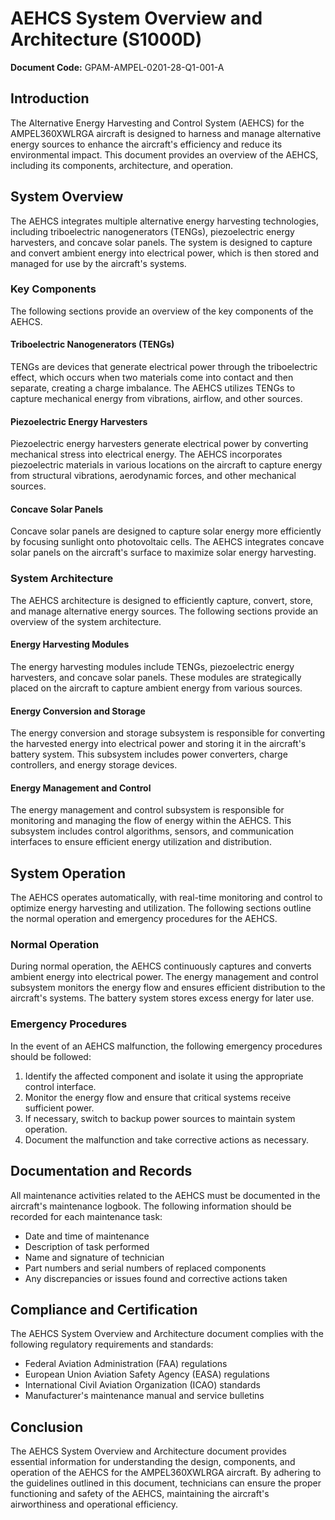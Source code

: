 # AEHCS System Overview and Architecture (S1000D)

**Document Code:** GPAM-AMPEL-0201-28-Q1-001-A

## Introduction

The Alternative Energy Harvesting and Control System (AEHCS) for the AMPEL360XWLRGA aircraft is designed to harness and manage alternative energy sources to enhance the aircraft's efficiency and reduce its environmental impact. This document provides an overview of the AEHCS, including its components, architecture, and operation.

## System Overview

The AEHCS integrates multiple alternative energy harvesting technologies, including triboelectric nanogenerators (TENGs), piezoelectric energy harvesters, and concave solar panels. The system is designed to capture and convert ambient energy into electrical power, which is then stored and managed for use by the aircraft's systems.

### Key Components

The following sections provide an overview of the key components of the AEHCS.

#### Triboelectric Nanogenerators (TENGs)

TENGs are devices that generate electrical power through the triboelectric effect, which occurs when two materials come into contact and then separate, creating a charge imbalance. The AEHCS utilizes TENGs to capture mechanical energy from vibrations, airflow, and other sources.

#### Piezoelectric Energy Harvesters

Piezoelectric energy harvesters generate electrical power by converting mechanical stress into electrical energy. The AEHCS incorporates piezoelectric materials in various locations on the aircraft to capture energy from structural vibrations, aerodynamic forces, and other mechanical sources.

#### Concave Solar Panels

Concave solar panels are designed to capture solar energy more efficiently by focusing sunlight onto photovoltaic cells. The AEHCS integrates concave solar panels on the aircraft's surface to maximize solar energy harvesting.

### System Architecture

The AEHCS architecture is designed to efficiently capture, convert, store, and manage alternative energy sources. The following sections provide an overview of the system architecture.

#### Energy Harvesting Modules

The energy harvesting modules include TENGs, piezoelectric energy harvesters, and concave solar panels. These modules are strategically placed on the aircraft to capture ambient energy from various sources.

#### Energy Conversion and Storage

The energy conversion and storage subsystem is responsible for converting the harvested energy into electrical power and storing it in the aircraft's battery system. This subsystem includes power converters, charge controllers, and energy storage devices.

#### Energy Management and Control

The energy management and control subsystem is responsible for monitoring and managing the flow of energy within the AEHCS. This subsystem includes control algorithms, sensors, and communication interfaces to ensure efficient energy utilization and distribution.

## System Operation

The AEHCS operates automatically, with real-time monitoring and control to optimize energy harvesting and utilization. The following sections outline the normal operation and emergency procedures for the AEHCS.

### Normal Operation

During normal operation, the AEHCS continuously captures and converts ambient energy into electrical power. The energy management and control subsystem monitors the energy flow and ensures efficient distribution to the aircraft's systems. The battery system stores excess energy for later use.

### Emergency Procedures

In the event of an AEHCS malfunction, the following emergency procedures should be followed:

1. Identify the affected component and isolate it using the appropriate control interface.
2. Monitor the energy flow and ensure that critical systems receive sufficient power.
3. If necessary, switch to backup power sources to maintain system operation.
4. Document the malfunction and take corrective actions as necessary.

## Documentation and Records

All maintenance activities related to the AEHCS must be documented in the aircraft's maintenance logbook. The following information should be recorded for each maintenance task:

- Date and time of maintenance
- Description of task performed
- Name and signature of technician
- Part numbers and serial numbers of replaced components
- Any discrepancies or issues found and corrective actions taken

## Compliance and Certification

The AEHCS System Overview and Architecture document complies with the following regulatory requirements and standards:

- Federal Aviation Administration (FAA) regulations
- European Union Aviation Safety Agency (EASA) regulations
- International Civil Aviation Organization (ICAO) standards
- Manufacturer's maintenance manual and service bulletins

## Conclusion

The AEHCS System Overview and Architecture document provides essential information for understanding the design, components, and operation of the AEHCS for the AMPEL360XWLRGA aircraft. By adhering to the guidelines outlined in this document, technicians can ensure the proper functioning and safety of the AEHCS, maintaining the aircraft's airworthiness and operational efficiency.
